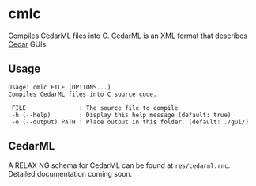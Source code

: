 # cmlc

Compiles CedarML files into C. CedarML is an XML format that describes
[Cedar](https://github.com/cailyn-baksh/cedar) GUIs.

## Usage

```
Usage: cmlc FILE [OPTIONS...]
Compiles CedarML files into C source code.

 FILE               : The source file to compile
 -h (--help)        : Display this help message (default: true)
 -o (--output) PATH : Place output in this folder. (default: ./gui/)
```

## CedarML

A RELAX NG schema for CedarML can be found at `res/cedarml.rnc`.
Detailed documentation coming soon.